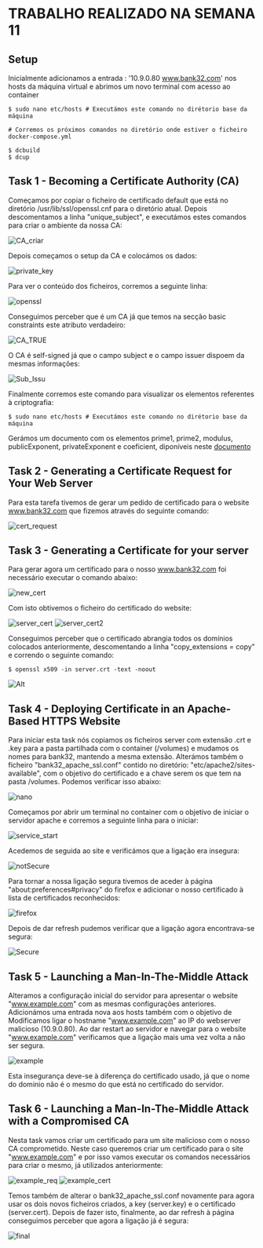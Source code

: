 # TRABALHO REALIZADO NA SEMANA 11

## Setup
Inicialmente adicionamos a entrada : '10.9.0.80 www.bank32.com' nos hosts da máquina virtual e abrimos um novo terminal com acesso ao container
```
$ sudo nano etc/hosts # Executámos este comando no dirétorio base da máquina

# Corremos os próximos comandos no diretório onde estiver o ficheiro docker-compose.yml

$ dcbuild 
$ dcup
```

## Task 1 - Becoming a Certificate Authority (CA)

Começamos por copiar o ficheiro de certificado default que está no diretório /usr/lib/ssl/openssl.cnf para o diretório atual. Depois descomentamos a linha "unique_subject", e executámos estes comandos para criar o ambiente da nossa CA:

![CA_criar](images/CA_criar.png)

Depois começamos o setup da CA e colocámos os dados:

![private_key](images/private_key.png)

Para ver o conteúdo dos ficheiros, corremos a seguinte linha:

![openssl](images/openssl_crt.png)

Conseguimos perceber que é um CA já que temos na secção basic constraints este atributo verdadeiro:

![CA_TRUE](images/CA_TRUE.png)

O CA é self-signed já que o campo subject e o campo issuer dispoem da mesmas informações:

![Sub_Issu](images/Subject_issuer.png)

Finalmente corremos este comando para visualizar os elementos referentes à criptografia:

```
$ sudo nano etc/hosts # Executámos este comando no dirétorio base da máquina
```

Gerámos um documento com os elementos prime1, prime2, modulus, publicExponent, privateExponent e coeficient, diponíveis neste [documento](images/CA_STUFF.txt)


## Task 2 - Generating a Certificate Request for Your Web Server

Para esta tarefa tivemos de gerar um pedido de certificado para o website www.bank32.com
que fizemos através do seguinte comando:

![cert_request](images/cert_bank32.png)

## Task 3 - Generating a Certificate for your server

Para gerar agora um certificado para o nosso www.bank32.com foi necessário executar o comando abaixo:

![new_cert](images/new_certificate.png)

Com isto obtivemos o ficheiro do certificado do website:

![server_cert](images/server_cert1.png)
![server_cert2](images/server_cert2.png)

Conseguimos perceber que o certificado abrangia todos os domínios colocados anteriormente, descomentando a linha "copy_extensions = copy" e correndo o seguinte comando:

```
$ openssl x509 -in server.crt -text -noout
```

![Alt](images/AlternativeNames.png)

## Task 4 - Deploying Certificate in an Apache-Based HTTPS Website

Para iniciar esta task nós copiamos os ficheiros server com extensão .crt e .key para a pasta partilhada com o container (/volumes) e mudamos os nomes para bank32, mantendo a mesma extensão. Alterámos também o ficheiro "bank32_apache_ssl.conf" contido no diretório:  "etc/apache2/sites-available", com o objetivo do certificado e a chave serem os que tem na pasta /volumes. Podemos verificar isso abaixo:

![nano](images/nano.png)

Começamos por abrir um terminal no container com o objetivo de iniciar o servidor apache
e corremos a seguinte linha para o iniciar:

![service_start](images/service_start.png)

Acedemos de seguida ao site e verificámos que a ligação era insegura:

![notSecure](images/notSecure.png)

Para tornar a nossa ligação segura tivemos de aceder à página "about:preferences#privacy" do firefox e adicionar o nosso certificado à lista de certificados reconhecidos:

![firefox](images/firefox.png)

Depois de dar refresh pudemos verificar que a ligação agora encontrava-se segura:

![Secure](images/Secure.png)

## Task 5 - Launching a Man-In-The-Middle Attack

Alteramos a configuração inicial do servidor para apresentar o website "www.example.com" com as mesmas configurações anteriores.
Adicionámos uma entrada nova aos hosts também com o objetivo de Modificamos ligar o hostname "www.example.com" ao IP do webserver malicioso (10.9.0.80).
Ao dar restart ao servidor e navegar para o website "www.example.com" verificamos que a ligação mais uma vez volta a não ser segura.

![example](images/example.png)

Esta insegurança deve-se à diferença do certificado usado, já que o nome do dominio não é o mesmo do que está no certificado do servidor.

## Task 6 - Launching a Man-In-The-Middle Attack with a Compromised CA

Nesta task vamos criar um certificado para um site malicioso com o nosso CA comprometido. 
Neste caso queremos criar um certificado para o site "www.example.com" e por isso vamos executar os comandos necessários para criar o mesmo, já utilizados anteriormente:

![example_req](images/example_req.png)
![example_cert](images/example_crt.png)

Temos também de alterar o bank32_apache_ssl.conf novamente para agora usar os dois novos ficheiros criados, a key (server.key) e o certificado (server.cert).
Depois de fazer isto, finalmente, ao dar refresh à página conseguimos perceber que agora a ligação já é segura:

![final](images/finalprint.png)
